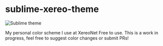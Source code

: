 sublime-xereo-theme
===================

![Sublime theme](http://puu.sh/9Skvv/48d9ba80f4.png "Sublime Theme Screenshot")

My personal color scheme I use at XereoNet
Free to use.
This is a work in progress, feel free to suggest color changes or submit PRs!
